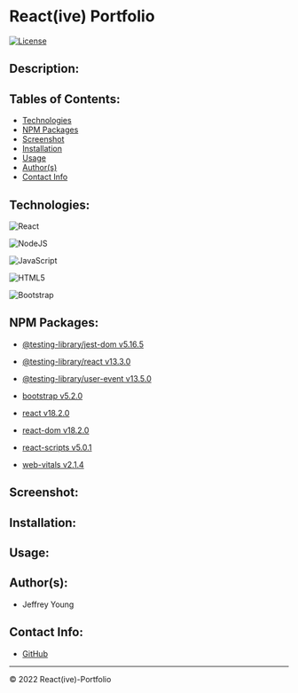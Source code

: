 # React(ive) Portfolio
[![License](https://img.shields.io/badge/License-BSD_3--Clause-blue.svg)](https://opensource.org/licenses/BSD-3-Clause)

## Description:

## Tables of Contents:
* [Technologies](#technologies)
* [NPM Packages](#npm-packages)
* [Screenshot](#screenshot)
* [Installation](#installation)
* [Usage](#usage)
* [Author(s)](#authors)
* [Contact Info](#contact-info)

## Technologies:

![React](https://img.shields.io/badge/React-20232A?style=for-the-badge&logo=react&logoColor=61DAFB)

![NodeJS](https://img.shields.io/badge/node.js-6DA55F?style=for-the-badge&logo=node.js&logoColor=white)

![JavaScript](https://img.shields.io/badge/javascript-%23323330.svg?style=for-the-badge&logo=javascript&logoColor=%23F7DF1E)

![HTML5](https://img.shields.io/badge/html5-%23E34F26.svg?style=for-the-badge&logo=html5&logoColor=white)

![Bootstrap](https://img.shields.io/badge/Bootstrap-563D7C?style=for-the-badge&logo=bootstrap&logoColor=white)


## NPM Packages:

* [@testing-library/jest-dom v5.16.5]()

* [@testing-library/react v13.3.0]()

* [@testing-library/user-event v13.5.0]()

* [bootstrap v5.2.0]()

* [react v18.2.0]()

* [react-dom v18.2.0]()

* [react-scripts v5.0.1]()

* [web-vitals v2.1.4]()

## Screenshot:


## Installation:


## Usage:


## Author(s):
* Jeffrey Young

## Contact Info:
* [GitHub](https://github.com/jeffymiyoung)

---
© 2022 React(ive)-Portfolio